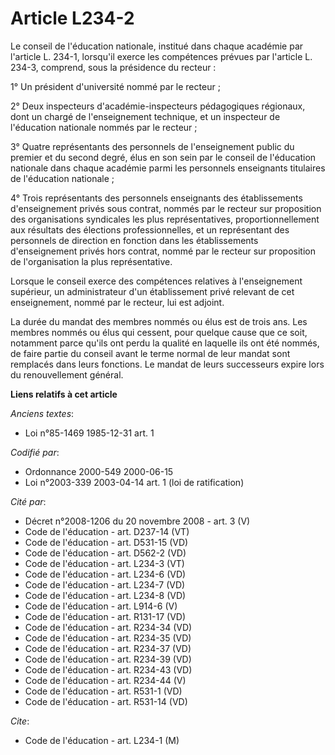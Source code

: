 # Article L234-2

Le conseil de l'éducation nationale, institué dans chaque académie par l'article L. 234-1, lorsqu'il exerce les compétences
prévues par l'article L. 234-3, comprend, sous la présidence du recteur :

1° Un président d'université nommé par le recteur ;

2° Deux inspecteurs d'académie-inspecteurs pédagogiques régionaux, dont un chargé de l'enseignement technique, et un
inspecteur de l'éducation nationale nommés par le recteur ;

3° Quatre représentants des personnels de l'enseignement public du premier et du second degré, élus en son sein par le
conseil de l'éducation nationale dans chaque académie parmi les personnels enseignants titulaires de l'éducation nationale ;

4° Trois représentants des personnels enseignants des établissements d'enseignement privés sous contrat, nommés par le
recteur sur proposition des organisations syndicales les plus représentatives, proportionnellement aux résultats des
élections professionnelles, et un représentant des personnels de direction en fonction dans les établissements d'enseignement
privés hors contrat, nommé par le recteur sur proposition de l'organisation la plus représentative.

Lorsque le conseil exerce des compétences relatives à l'enseignement supérieur, un administrateur d'un établissement privé
relevant de cet enseignement, nommé par le recteur, lui est adjoint.

La durée du mandat des membres nommés ou élus est de trois ans. Les membres nommés ou élus qui cessent, pour quelque cause
que ce soit, notamment parce qu'ils ont perdu la qualité en laquelle ils ont été nommés, de faire partie du conseil avant le
terme normal de leur mandat sont remplacés dans leurs fonctions. Le mandat de leurs successeurs expire lors du renouvellement
général.

**Liens relatifs à cet article**

_Anciens textes_:

  - Loi n°85-1469 1985-12-31 art. 1

_Codifié par_:

  - Ordonnance 2000-549 2000-06-15
  - Loi n°2003-339 2003-04-14 art. 1 (loi de ratification)

_Cité par_:

  - Décret n°2008-1206 du 20 novembre 2008 - art. 3 (V)
  - Code de l'éducation - art. D237-14 (VT)
  - Code de l'éducation - art. D531-15 (VD)
  - Code de l'éducation - art. D562-2 (VD)
  - Code de l'éducation - art. L234-3 (VT)
  - Code de l'éducation - art. L234-6 (VD)
  - Code de l'éducation - art. L234-7 (VD)
  - Code de l'éducation - art. L234-8 (VD)
  - Code de l'éducation - art. L914-6 (V)
  - Code de l'éducation - art. R131-17 (VD)
  - Code de l'éducation - art. R234-34 (VD)
  - Code de l'éducation - art. R234-35 (VD)
  - Code de l'éducation - art. R234-37 (VD)
  - Code de l'éducation - art. R234-39 (VD)
  - Code de l'éducation - art. R234-43 (VD)
  - Code de l'éducation - art. R234-44 (V)
  - Code de l'éducation - art. R531-1 (VD)
  - Code de l'éducation - art. R531-14 (VD)

_Cite_:

  - Code de l'éducation - art. L234-1 (M)
